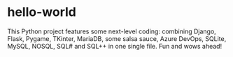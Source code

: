 # hello-world
This Python project features some next-level coding: combining Django, Flask, Pygame, TKinter, MariaDB, some salsa sauce, Azure DevOps, SQLite, MySQL, NOSQL, SQL# and SQL++ in one single file. Fun and wows ahead!
